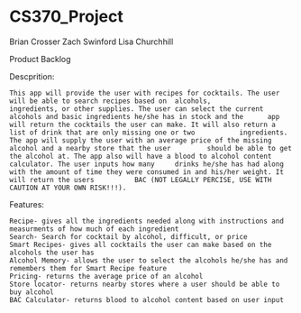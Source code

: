 # CS370_Project
Brian Crosser
Zach Swinford
Lisa Churchhill

Product Backlog

  Descprition: 
  
    This app will provide the user with recipes for cocktails. The user will be able to search recipes based on  alcohols,          ingredients, or other supplies. The user can select the current alcohols and basic ingredients he/she has in stock and the      app will return the cocktails the user can make. It will also return a list of drink that are only missing one or two           ingredients. The app will supply the user with an average price of the missing alcohol and a nearby store that the user         should be able to get the alcohol at. The app also will have a blood to alcohol content calculator. The user inputs how many     drinks he/she has had along with the amount of time they were consumed in and his/her weight. It will return the users          BAC (NOT LEGALLY PERCISE, USE WITH CAUTION AT YOUR OWN RISK!!!).
    
  Features:
  
    Recipe- gives all the ingredients needed along with instructions and measurments of how much of each ingredient
    Search- Search for cocktail by alcohol, difficult, or price
    Smart Recipes- gives all cocktails the user can make based on the alcohols the user has
    Alcohol Memory- allows the user to select the alcohols he/she has and remembers them for Smart Recipe feature
    Pricing- returns the average price of an alcohol
    Store locator- returns nearby stores where a user should be able to buy alcohol
    BAC Calculator- returns blood to alcohol content based on user input
